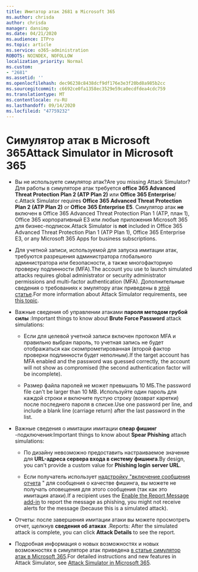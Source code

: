 ```yaml
---
title: Имитатор атак 2681 в Microsoft 365
ms.author: chrisda
author: chrisda
manager: dansimp
ms.date: 04/21/2020
ms.audience: ITPro
ms.topic: article
ms.service: o365-administration
ROBOTS: NOINDEX, NOFOLLOW
localization_priority: Normal
ms.custom:
- "2681"
ms.assetid: ''
ms.openlocfilehash: dec96238c8438dcf9df176e3e3f20bd8a985b2cc
ms.sourcegitcommit: c6692ce0fa1358ec3529e59ca0ecdfdea4cdc759
ms.translationtype: MT
ms.contentlocale: ru-RU
ms.lasthandoff: 09/14/2020
ms.locfileid: "47759232"
---
```

# <a name="attack-simulator-in-microsoft-365"></a><span data-ttu-id="88a94-102">Симулятор атак в Microsoft 365</span><span class="sxs-lookup"><span data-stu-id="88a94-102">Attack Simulator in Microsoft 365</span></span>

- <span data-ttu-id="88a94-103">Вы не используете симулятор атак?</span><span class="sxs-lookup"><span data-stu-id="88a94-103">Are you missing Attack Simulator?</span></span> <span data-ttu-id="88a94-104">Для работы в симуляторе атак требуется **office 365 Advanced Threat Protection Plan 2 (ATP Plan 2)** или **Office 365 Enterprise**/с.</span><span class="sxs-lookup"><span data-stu-id="88a94-104">Attack Simulator requires **Office 365 Advanced Threat Protection Plan 2 (ATP Plan 2)** or **Office 365 Enterprise E5**.</span></span> <span data-ttu-id="88a94-105">Симулятор атак **не** включен в Office 365 Advanced Threat Protection Plan 1 (ATP, план 1), Office 365 корпоративный E3 или любые приложения Microsoft 365 для бизнес-подписок.</span><span class="sxs-lookup"><span data-stu-id="88a94-105">Attack Simulator is **not** included in Office 365 Advanced Threat Protection Plan 1 (ATP Plan 1), Office 365 Enterprise E3, or any Microsoft 365 Apps for business subscriptions.</span></span>

- <span data-ttu-id="88a94-106">Для учетной записи, используемой для запуска имитации атак, требуются разрешения администратора глобального администратора или безопасности, а также многофакторную проверку подлинности (MFA).</span><span class="sxs-lookup"><span data-stu-id="88a94-106">The account you use to launch simulated attacks requires global administrator or security administrator permissions and multi-factor authentication (MFA).</span></span> <span data-ttu-id="88a94-107">Дополнительные сведения о требованиях к эмулятору атак приведены в [этой статье](https://docs.microsoft.com/microsoft-365/security/office-365-security/attack-simulator).</span><span class="sxs-lookup"><span data-stu-id="88a94-107">For more information about Attack Simulator requirements, see [this topic](https://docs.microsoft.com/microsoft-365/security/office-365-security/attack-simulator).</span></span>

- <span data-ttu-id="88a94-108">Важные сведения об управлении атаками **пароля методом грубой силы** :</span><span class="sxs-lookup"><span data-stu-id="88a94-108">Important things to know about **Brute Force Password** attack simulations:</span></span>

  - <span data-ttu-id="88a94-109">Если для целевой учетной записи включен протокол MFA и правильно выбран пароль, то учетная запись не будет отображаться как скомпрометированная (второй фактор проверки подлинности будет неполным).</span><span class="sxs-lookup"><span data-stu-id="88a94-109">If the target account has MFA enabled and the password was guessed correctly, the account will not show as compromised (the second authentication factor will be incomplete).</span></span>

  - <span data-ttu-id="88a94-110">Размер файла паролей не может превышать 10 МБ.</span><span class="sxs-lookup"><span data-stu-id="88a94-110">The password file can't be larger than 10 MB.</span></span> <span data-ttu-id="88a94-111">Используйте один пароль для каждой строки и включите пустую строку (возврат каретки) после последнего пароля в списке.</span><span class="sxs-lookup"><span data-stu-id="88a94-111">Use one password per line, and include a blank line (carriage return) after the last password in the list.</span></span>

- <span data-ttu-id="88a94-112">Важные сведения о имитации имитации **спеар фишинг** -подключения:</span><span class="sxs-lookup"><span data-stu-id="88a94-112">Important things to know about **Spear Phishing** attach simulations:</span></span>

  - <span data-ttu-id="88a94-113">По дизайну невозможно предоставить настраиваемое значение для **URL-адреса сервера входа в систему фишинга**.</span><span class="sxs-lookup"><span data-stu-id="88a94-113">By design, you can't provide a custom value for **Phishing login server URL**.</span></span>

  - <span data-ttu-id="88a94-114">Если получатель использует [надстройку "включение сообщения отчета](https://docs.microsoft.com/microsoft-365/security/office-365-security/enable-the-report-message-add-in) " для сообщения о качестве фишинга, вы можете не получать оповещения для этого сообщения (так как это имитация атаки).</span><span class="sxs-lookup"><span data-stu-id="88a94-114">If a recipient uses the [Enable the Report Message add-in](https://docs.microsoft.com/microsoft-365/security/office-365-security/enable-the-report-message-add-in) to report the message as phishing, you might not receive alerts for the message (because this is a simulated attack).</span></span>

- <span data-ttu-id="88a94-115">Отчеты: после завершения имитации атаки вы можете просмотреть отчет, щелкнув **сведения об атаках** .</span><span class="sxs-lookup"><span data-stu-id="88a94-115">Reports: After the simulated attack is complete, you can click **Attack Details** to see the report.</span></span>

- <span data-ttu-id="88a94-116">Подробная информация о новых возможностях и новых возможностях в симуляторе атак приведена [в статье симулятор атак в Microsoft 365](https://docs.microsoft.com/microsoft-365/security/office-365-security/attack-simulator).</span><span class="sxs-lookup"><span data-stu-id="88a94-116">For detailed instructions and new features in Attack Simulator, see [Attack Simulator in Microsoft 365](https://docs.microsoft.com/microsoft-365/security/office-365-security/attack-simulator).</span></span>
